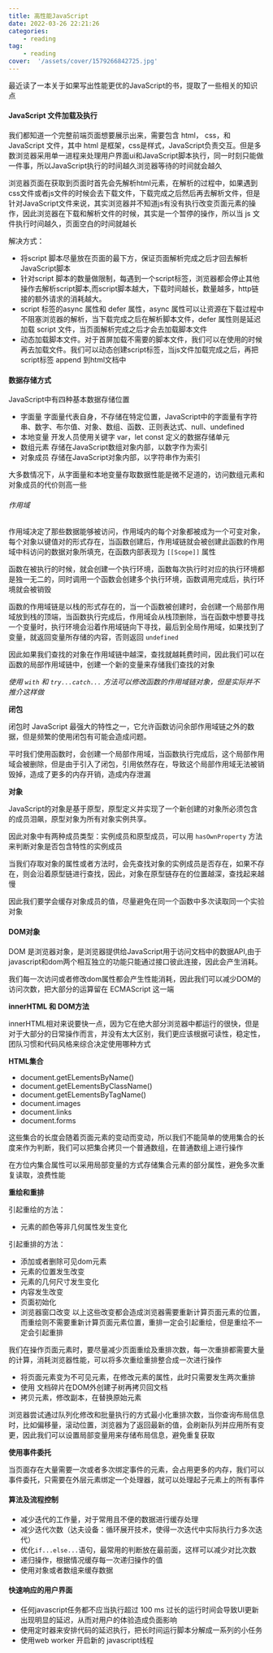 ```yaml
---
title: 高性能JavaScript
date: 2022-03-26 22:21:26
categories:
    - reading
tag:
    - reading
cover:  '/assets/cover/1579266842725.jpg'
---
```


最近读了一本关于如果写出性能更优的JavaScript的书，提取了一些相关的知识点

#### JavaScript 文件加载及执行

我们都知道一个完整前端页面想要展示出来，需要包含 html， css，和JavaScript 文件，其中 html 是框架，css是样式，JavaScript负责交互。但是多数浏览器采用单一进程来处理用户界面ui和JavaScript脚本执行，同一时刻只能做一件事，所以JavaScript执行的时间越久浏览器等待的时间就会越久

浏览器页面在获取到页面时首先会先解析html元素，在解析的过程中，如果遇到css文件或者js文件的时候会去下载文件，下载完成之后然后再去解析文件，但是针对JavaScript文件来说，其实浏览器并不知道js有没有执行改变页面元素的操作，因此浏览器在下载和解析文件的时候，其实是一个暂停的操作，所以当 js 文件执行时间越久，页面空白的时间就越长

解决方式：
* 将script 脚本尽量放在页面的最下方，保证页面解析完成之后才回去解析JavaScript脚本
* 针对script 脚本的数量做限制，每遇到一个script标签，浏览器都会停止其他操作去解析script脚本,而script脚本越大，下载时间越长，数量越多，http链接的额外请求的消耗越大。
* script 标签的async 属性和 defer 属性，async 属性可以让资源在下载过程中不阻塞浏览器的解析，当下载完成之后在解析脚本文件，defer 属性则是延迟加载 script 文件，当页面解析完成之后才会去加载脚本文件
* 动态加载脚本文件。对于首屏加载不需要的脚本文件，我们可以在使用的时候再去加载文件。我们可以动态创建script标签，当js文件加载完成之后，再把script标签 append 到html文档中

#### 数据存储方式

JavaScript中有四种基本数据存储位置
* 字面量
    字面量代表自身，不存储在特定位置，JavaScript中的字面量有字符串、数字、布尔值、对象、数组、函数、正则表达式、null、undefined
* 本地变量
    开发人员使用关键字 var，let const 定义的数据存储单元
* 数组元素
    存储在JavaScript数组对象内部，以数字作为索引
* 对象成员
    存储在JavaScript对象内部，以字符串作为索引

大多数情况下，从字面量和本地变量存取数据性能是微不足道的，访问数组元素和对象成员的代价则高一些

###### 作用域

作用域决定了那些数据能够被访问，作用域内的每个对象都被成为一个可变对象，每个对象以键值对的形式存在，当函数创建后，作用域链就会被创建此函数的作用域中科访问的数据对象所填充，在函数内部表现为 `[[Scope]]` 属性

函数在被执行的时候，就会创建一个执行环境，函数每次执行时对应的执行环境都是独一无二的，同时调用一个函数会创建多个执行环境，函数调用完成后，执行环境就会被销毁


函数的作用域链是以栈的形式存在的，当一个函数被创建时，会创建一个局部作用域放到栈的顶端，当函数执行完成后，作用域会从栈顶删除，当在函数中想要寻找一个变量时，执行环境会沿着作用域链向下寻找，最后到全局作用域，如果找到了变量，就返回变量所存储的内容，否则返回 `undefined`

因此如果我们查找的对象在作用域链中越深，查找就越耗费时间，因此我们可以在函数的局部作用域链中，创建一个新的变量来存储我们查找的对象

_使用 `with` 和 `try...catch...` 方法可以修改函数的作用域链对象，但是实际并不推介这样做_

**闭包**

闭包时 JavaScript 最强大的特性之一，它允许函数访问余部作用域链之外的数据，但是频繁的使用闭包有可能会造成问题。

平时我们使用函数时，会创建一个局部作用域，当函数执行完成后，这个局部作用域会被删除，但是由于引入了闭包，引用依然存在，导致这个局部作用域无法被销毁掉，造成了更多的内存开销，造成内存泄漏

**对象**

JavaScript的对象是基于原型，原型定义并实现了一个新创建的对象所必须包含的成员泪飙，原型对象为所有对象实例共享。

因此对象中有两种成员类型：实例成员和原型成员，可以用 `hasOwnProperty` 方法来判断对象是否包含特性的实例成员

当我们存取对象的属性或者方法时，会先查找对象的实例成员是否存在，如果不存在，则会沿着原型链进行查找，因此，对象在原型链存在的位置越深，查找起来越慢

因此我们要学会缓存对象成员的值，尽量避免在同一个函数中多次读取同一个实验对象


#### DOM对象

DOM 是浏览器对象，是浏览器提供给JavaScript用于访问文档中的数据API,由于javascript和dom两个相互独立的功能只能通过接口彼此连接，因此会产生消耗。

我们每一次访问或者修改dom属性都会产生性能消耗，因此我们可以减少DOM的访问次数，把大部分的运算留在 ECMAScript 这一端

**innerHTML 和 DOM方法**

innerHTML相对来说要快一点，因为它在绝大部分浏览器中都运行的很快，但是对于大部分的日常操作而言，并没有太大区别，我们更应该根据可读性，稳定性，团队习惯和代码风格来综合决定使用哪种方式

**HTML集合**

* document.getELementsByName()
* document.getELementsByClassName()
* document.getELementsByTagName()
* document.images
* document.links
* document.forms

这些集合的长度会随着页面元素的变动而变动，所以我们不能简单的使用集合的长度来作为判断，我们可以把集合拷贝一个普通数组，在普通数组上进行操作

在方位内集合属性可以采用局部变量的方式存储集合元素的部分属性，避免多次重复读取，浪费性能

**重绘和重排**

引起重绘的方法：
* 元素的颜色等非几何属性发生变化

引起重排的方法：
* 添加或者删除可见dom元素
* 元素的位置发生改变
* 元素的几何尺寸发生变化
* 内容发生改变
* 页面初始化
* 浏览器窗口改变
以上这些改变都会造成浏览器需要重新计算页面元素的位置，而重绘则不需要重新计算页面元素位置，重排一定会引起重绘，但是重绘不一定会引起重排

我们在操作页面元素时，要尽量减少页面重绘及重排次数，每一次重排都需要大量的计算，消耗浏览器性能，可以将多次重绘重排整合成一次进行操作

* 将页面元素变为不可见元素，在修改元素的属性，此时只需要发生两次重排
* 使用 文档碎片在DOM外创建子树再拷贝回文档
* 拷贝元素，修改副本，在替换原始元素

浏览器尝试通过队列化修改和批量执行的方式最小化重排次数，当你查询布局信息时，比如偏移量，滚动位置，浏览器为了返回最新的值，会刷新队列并应用所有变更，因此我们可以设置局部变量用来存储布局信息，避免重复获取

**使用事件委托**

当页面存在大量需要一次或者多次绑定事件的元素，会占用更多的内存，我们可以事件委托，只需要在外层元素绑定一个处理器，就可以处理起子元素上的所有事件

#### 算法及流程控制

* 减少迭代的工作量，对于常用且不便的数据进行缓存处理
* 减少迭代次数（达夫设备：循环展开技术，使得一次迭代中实际执行力多次迭代）
* 优化`if...else...`语句，最常用的判断放在最前面，这样可以减少对比次数
* 递归操作，根据情况缓存每一次递归操作的值
* 使用对象或者数组来缓存数据

#### 快速响应的用户界面

* 任何javascript任务都不应当执行超过 100 ms 过长的运行时间会导致UI更新出现明显的延迟，从而对用户的体验造成负面影响
* 使用定时器来安排代码的延迟执行，把长时间运行脚本分解成一系列的小任务
* 使用web worker 开启新的 javascript线程